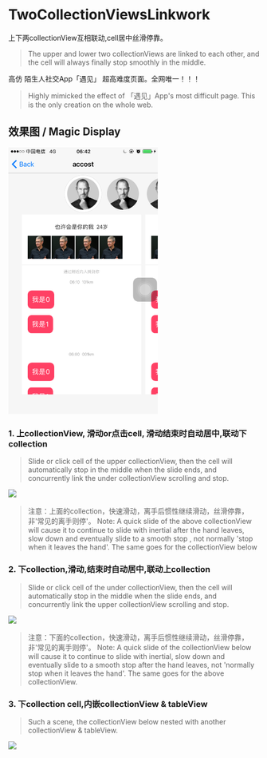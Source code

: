 # TwoCollectionViewsLinkwork
上下两collectionView互相联动,cell居中丝滑停靠。
> The upper and lower two collectionViews are linked to each other, and the cell will always finally stop smoothly in the middle.

高仿 陌生人社交App「遇见」 超高难度页面。全网唯一！！！
> Highly mimicked the effect of 「遇见」App's most difficult page. This is the only creation on the whole web.


## 效果图 / Magic Display
<img src="https://raw.githubusercontent.com/wustzhy/TwoCollectionViewsLinkwork/178ee2e6d142364e718d407fd3e9f21b2de65b29/test_2collectionViewsLinkMove/test_%20accostPage/style.png" width="300px">


### 1. 上collectionView, 滑动or点击cell, 滑动结束时自动居中,联动下collection
> Slide or click cell of the upper collectionView, then the cell will automatically stop in the middle when the slide ends, and concurrently link the under collectionView scrolling and stop.  
<img src="https://raw.githubusercontent.com/wustzhy/TwoCollectionViewsLinkwork/0dd1c3cf270153d5ddad65261029a29900a9efa9/test_2collectionViewsLinkMove/test_%20accostPage/upCollectionScrollOrSelect.gif" width="300px">

> 注意：上面的collection，快速滑动，离手后惯性继续滑动，丝滑停靠，非'常见的离手则停'。
> Note: A quick slide of the above collectionView will cause it to continue to slide with inertial after the hand leaves, slow down and eventually slide to a smooth stop , not normally 'stop when it leaves the hand'. The same goes for the collectionView below


### 2. 下collection,滑动,结束时自动居中,联动上collection
> Slide or click cell of the under collectionView, then the cell will automatically stop in the middle when the slide ends, and concurrently link the upper collectionView scrolling and stop.  
<img src="https://raw.githubusercontent.com/wustzhy/TwoCollectionViewsLinkwork/0dd1c3cf270153d5ddad65261029a29900a9efa9/test_2collectionViewsLinkMove/test_%20accostPage/downCollectionScroll.gif" width="300px">

> 注意：下面的collection，快速滑动，离手后惯性继续滑动，丝滑停靠，非'常见的离手则停'。
> Note: A quick slide of the collectionView below will cause it to continue to slide with inertial, slow down and eventually slide to a smooth stop after the hand leaves, not 'normally stop when it leaves the hand'. The same goes for the above collectionView.


### 3. 下collection cell,内嵌collectionView & tableView
> Such a scene, the collectionView below nested with another collectionView & tableView.
<img src="https://raw.githubusercontent.com/wustzhy/TwoCollectionViewsLinkwork/0dd1c3cf270153d5ddad65261029a29900a9efa9/test_2collectionViewsLinkMove/test_%20accostPage/collectionViewContainsCollectionView_TableView.gif" width="300px">
